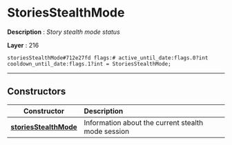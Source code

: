 # StoriesStealthMode

**Description** : *Story stealth mode status*

**Layer** : 216

```tl
storiesStealthMode#712e27fd flags:# active_until_date:flags.0?int cooldown_until_date:flags.1?int = StoriesStealthMode;
```

---

## Constructors

| Constructor | Description |
| :---: | :--- |
| [**storiesStealthMode**](constructor/storiesStealthMode) | Information about the current stealth mode session |
